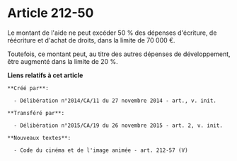 # Article 212-50

Le montant de l'aide ne peut excéder 50 % des dépenses d'écriture, de réécriture et d'achat de droits, dans la limite de 70
000 €. 

Toutefois, ce montant peut, au titre des autres dépenses de développement, être augmenté dans la limite de 20 %.

**Liens relatifs à cet article**

	**Créé par**:

	  - Délibération n°2014/CA/11 du 27 novembre 2014 - art., v. init.

	**Transféré par**:

	  - Délibération n°2015/CA/19 du 26 novembre 2015 - art. 2, v. init.

	**Nouveaux textes**:

	  - Code du cinéma et de l'image animée - art. 212-57 (V)
